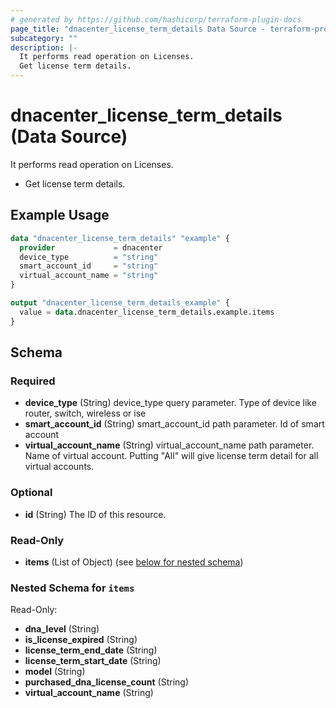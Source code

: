 ```yaml
---
# generated by https://github.com/hashicorp/terraform-plugin-docs
page_title: "dnacenter_license_term_details Data Source - terraform-provider-dnacenter"
subcategory: ""
description: |-
  It performs read operation on Licenses.
  Get license term details.
---
```


# dnacenter_license_term_details (Data Source)

It performs read operation on Licenses.

- Get license term details.

## Example Usage

```terraform
data "dnacenter_license_term_details" "example" {
  provider             = dnacenter
  device_type          = "string"
  smart_account_id     = "string"
  virtual_account_name = "string"
}

output "dnacenter_license_term_details_example" {
  value = data.dnacenter_license_term_details.example.items
}
```

<!-- schema generated by tfplugindocs -->
## Schema

### Required

- **device_type** (String) device_type query parameter. Type of device like router, switch, wireless or ise
- **smart_account_id** (String) smart_account_id path parameter. Id of smart account
- **virtual_account_name** (String) virtual_account_name path parameter. Name of virtual account. Putting "All" will give license term detail for all virtual accounts.

### Optional

- **id** (String) The ID of this resource.

### Read-Only

- **items** (List of Object) (see [below for nested schema](#nestedatt--items))

<a id="nestedatt--items"></a>
### Nested Schema for `items`

Read-Only:

- **dna_level** (String)
- **is_license_expired** (String)
- **license_term_end_date** (String)
- **license_term_start_date** (String)
- **model** (String)
- **purchased_dna_license_count** (String)
- **virtual_account_name** (String)


